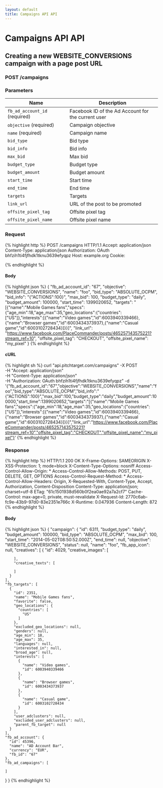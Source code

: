 ```yaml
---
layout: default
title: Campaigns API API
---
```


# Campaigns API API

## Creating a new WEBSITE_CONVERSIONS campaign with a page post URL

### POST /campaigns


### Parameters

Name | Description |
-----|-------------|
`fb_ad_account_id` (required) | Facebook ID of the Ad Account for the current user |
`objective` (required) | Campaign objective |
`name` (required) | Campaign name |
`bid_type`  | Bid type |
`bid_info`  | Bid info |
`max_bid`  | Max bid |
`budget_type`  | Budget type |
`budget_amount`  | Budget amount |
`start_time`  | Start time |
`end_time`  | End time |
`targets`  | Targets |
`link_url`  | URL of the post to be promoted |
`offsite_pixel_tag`  | Offsite pixel tag |
`offsite_pixel_name`  | Offsite pixel name |

### Request

{% highlight http %}
POST /campaigns HTTP/1.1
Accept: application/json
Content-Type: application/json
Authorization: OAuth bhfzih1ti4fjfhdk1tknu3639efyqpz
Host: example.org
Cookie: 

{% endhighlight %}

#### Body

{% highlight json %}
{
  "fb_ad_account_id": "67",
  "objective": "WEBSITE_CONVERSIONS",
  "name": "foo",
  "bid_type": "ABSOLUTE_OCPM",
  "bid_info": "{\"ACTIONS\":100}",
  "max_bid": 100,
  "budget_type": "daily",
  "budget_amount": 100000,
  "start_time": 1399020652,
  "targets": "[{\"name\":\"Mobile Games fans\",\"specs\":{\"age_min\":18,\"age_max\":35,\"geo_locations\":{\"countries\":[\"US\"]},\"interests\":[{\"name\":\"Video games\",\"id\":6003940339466},{\"name\":\"Browser games\",\"id\":6003434373937},{\"name\":\"Casual game\",\"id\":6003102728434}]}}]",
  "link_url": "https://www.facebook.com/PlaceCommander/posts/465257143575221?stream_ref=10",
  "offsite_pixel_tag": "CHECKOUT",
  "offsite_pixel_name": "my_pixel"
}
{% endhighlight %}

#### cURL

{% highlight sh %}
curl "api.pitchtarget.com/campaigns" -X POST \
	-H "Accept: application/json" \
	-H "Content-Type: application/json" \
	-H "Authorization: OAuth bhfzih1ti4fjfhdk1tknu3639efyqpz" -d '{"fb_ad_account_id":"67","objective":"WEBSITE_CONVERSIONS","name":"foo","bid_type":"ABSOLUTE_OCPM","bid_info":"{\"ACTIONS\":100}","max_bid":100,"budget_type":"daily","budget_amount":100000,"start_time":1399020652,"targets":"[{\"name\":\"Mobile Games fans\",\"specs\":{\"age_min\":18,\"age_max\":35,\"geo_locations\":{\"countries\":[\"US\"]},\"interests\":[{\"name\":\"Video games\",\"id\":6003940339466},{\"name\":\"Browser games\",\"id\":6003434373937},{\"name\":\"Casual game\",\"id\":6003102728434}]}}]","link_url":"https://www.facebook.com/PlaceCommander/posts/465257143575221?stream_ref=10","offsite_pixel_tag":"CHECKOUT","offsite_pixel_name":"my_pixel"}'
{% endhighlight %}

### Response

{% highlight http %}
HTTP/1.1 200 OK
X-Frame-Options: SAMEORIGIN
X-XSS-Protection: 1; mode=block
X-Content-Type-Options: nosniff
Access-Control-Allow-Origin: *
Access-Control-Allow-Methods: POST, PUT, DELETE, GET, OPTIONS
Access-Control-Request-Method: *
Access-Control-Allow-Headers: Origin, X-Requested-With, Content-Type, Accept, Authorization, Content-Disposition
Content-Type: application/json; charset=utf-8
ETag: "61c1501938d560b0f2ea0ae92a7a2cf7"
Cache-Control: max-age=0, private, must-revalidate
X-Request-Id: 2770c6ab-fc9e-43b9-97d0-83e2351e766c
X-Runtime: 0.047936
Content-Length: 872
{% endhighlight %}

#### Body

{% highlight json %}
{
  "campaign": {
    "id": 6311,
    "budget_type": "daily",
    "budget_amount": 100000,
    "bid_type": "ABSOLUTE_OCPM",
    "max_bid": 100,
    "start_time": "2014-05-02T08:50:52.000Z",
    "end_time": null,
    "objective": "WEBSITE_CONVERSIONS",
    "status": null,
    "name": "foo",
    "fb_app_icon": null,
    "creatives": [
      {
        "id": 4029,
        "creative_images": [

        ],
        "creative_texts": [

        ]
      }
    ],
    "fb_targets": [
      {
        "id": 2351,
        "name": "Mobile Games fans",
        "favorite": false,
        "geo_locations": {
          "countries": [
            "US"
          ]
        },
        "excluded_geo_locations": null,
        "genders": null,
        "age_min": 18,
        "age_max": 35,
        "languages": null,
        "interested_in": null,
        "broad_age": null,
        "interests": [
          {
            "name": "Video games",
            "id": 6003940339466
          },
          {
            "name": "Browser games",
            "id": 6003434373937
          },
          {
            "name": "Casual game",
            "id": 6003102728434
          }
        ],
        "user_adclusters": null,
        "excluded_user_adclusters": null,
        "parent_fb_target": null
      }
    ],
    "fb_ad_account": {
      "id": 45396,
      "name": "AD Account Bar",
      "currency": "EUR",
      "fb_id": "67"
    },
    "fb_ad_campaigns": [

    ]
  }
}
{% endhighlight %}

